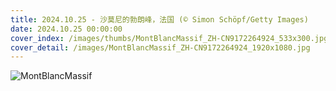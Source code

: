 ```yaml
---
title: 2024.10.25 - 沙莫尼的勃朗峰，法国 (© Simon Schöpf/Getty Images)
date: 2024.10.25 00:00:00
cover_index: /images/thumbs/MontBlancMassif_ZH-CN9172264924_533x300.jpg
cover_detail: /images/MontBlancMassif_ZH-CN9172264924_1920x1080.jpg
---
```


![MontBlancMassif](/images/MontBlancMassif_ZH-CN9172264924_1920x1080.jpg)
